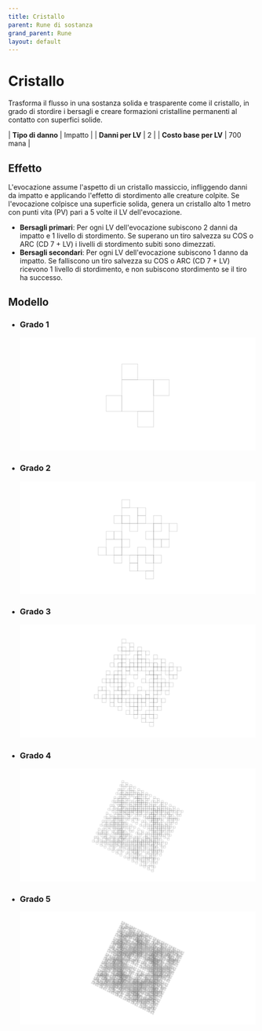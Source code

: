 ```yaml
---
title: Cristallo
parent: Rune di sostanza
grand_parent: Rune
layout: default
---
```


# **Cristallo**

Trasforma il flusso in una sostanza solida e trasparente come il cristallo, in grado di stordire i bersagli e creare formazioni cristalline permanenti al contatto con superfici solide.

| **Tipo di danno**      | Impatto                                   |
| **Danni per LV**       | 2                                         |
| **Costo base per LV**  | 700 mana                                  |

## Effetto
L'evocazione assume l'aspetto di un cristallo massiccio, infliggendo danni da impatto e applicando l'effetto di stordimento alle creature colpite. Se l'evocazione colpisce una superficie solida, genera un cristallo alto 1 metro con punti vita (PV) pari a 5 volte il LV dell'evocazione.  
- **Bersagli primari**: Per ogni LV dell'evocazione subiscono 2 danni da impatto e 1 livello di stordimento. Se superano un tiro salvezza su COS o ARC (CD 7 + LV) i livelli di stordimento subiti sono dimezzati.
- **Bersagli secondari**: Per ogni LV dell'evocazione subiscono 1 danno da impatto. Se falliscono un tiro salvezza su COS o ARC (CD 7 + LV) ricevono 1 livello di stordimento, e non subiscono stordimento se il tiro ha successo.

## Modello
- ### Grado 1<br>
  ![Grado 1](1.png "Grado 1")
- ### Grado 2<br>
  ![Grado 2](2.png "Grado 2")
- ### Grado 3<br>
  ![Grado 3](3.png "Grado 3")
- ### Grado 4<br>
  ![Grado 4](4.png "Grado 4")
- ### Grado 5<br>
  ![Grado 5](5.png "Grado 5")
